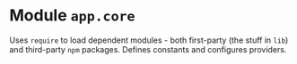 # Module `app.core`

Uses `require` to load dependent modules - both first-party (the stuff in `lib`)
and third-party `npm` packages. Defines constants and configures providers.
